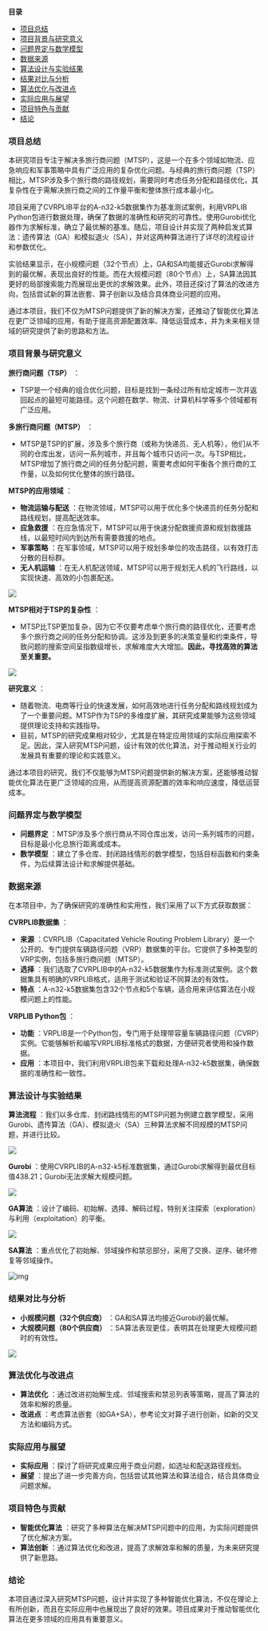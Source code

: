 **目录**
- [项目总结](#项目总结)
- [项目背景与研究意义](#项目背景与研究意义)
- [问题界定与数学模型](#问题界定与数学模型)
- [数据来源](#数据来源)
- [算法设计与实验结果](#算法设计与实验结果)
- [结果对比与分析](#结果对比与分析)
- [算法优化与改进点](#算法优化与改进点)
- [实际应用与展望](#实际应用与展望)
- [项目特色与贡献](#项目特色与贡献)
- [结论](#结论)

### 项目总结

本研究项目专注于解决多旅行商问题（MTSP），这是一个在多个领域如物流、应急响应和军事策略中具有广泛应用的复杂优化问题。与经典的旅行商问题（TSP）相比，MTSP涉及多个旅行商的路径规划，需要同时考虑任务分配和路径优化，其复杂性在于需解决旅行商之间的工作量平衡和整体旅行成本最小化。

项目采用了CVRPLIB平台的A-n32-k5数据集作为基准测试案例，利用VRPLIB Python包进行数据处理，确保了数据的准确性和研究的可靠性。使用Gurobi优化器作为求解标准，确立了最优解的基准。随后，项目设计并实现了两种启发式算法：遗传算法（GA）和模拟退火（SA），并对这两种算法进行了详尽的流程设计和参数优化。

实验结果显示，在小规模问题（32个节点）上，GA和SA均能接近Gurobi求解得到的最优解，表现出良好的性能。而在大规模问题（80个节点）上，SA算法因其更好的局部搜索能力而展现出更优的求解效果。此外，项目还探讨了算法的改进方向，包括尝试新的算法嵌套、算子创新以及结合具体商业问题的应用。

通过本项目，我们不仅为MTSP问题提供了新的解决方案，还推动了智能优化算法在更广泛领域的应用，有助于提高资源配置效率、降低运营成本，并为未来相关领域的研究提供了新的思路和方法。

### 项目背景与研究意义

 **旅行商问题（TSP）** ：

* TSP是一个经典的组合优化问题，目标是找到一条经过所有给定城市一次并返回起点的最短可能路径。这个问题在数学、物流、计算机科学等多个领域都有广泛应用。

 **多旅行商问题（MTSP）** ：

* MTSP是TSP的扩展，涉及多个旅行商（或称为快递员、无人机等），他们从不同的仓库出发，访问一系列城市，并且每个城市只访问一次。与TSP相比，MTSP增加了旅行商之间的任务分配问题，需要考虑如何平衡各个旅行商的工作量，以及如何优化整体的旅行路径。

**MTSP的应用领域** ：

* **物流运输与配送** ：在物流领域，MTSP可以用于优化多个快递员的任务分配和路线规划，提高配送效率。
* **应急救援** ：在应急情况下，MTSP可以用于快速分配救援资源和规划救援路线，以最短时间内到达所有需要救援的地点。
* **军事策略** ：在军事领域，MTSP可以用于规划多单位的攻击路径，以有效打击分散的目标群。
* **无人机运输** ：在无人机配送领域，MTSP可以用于规划无人机的飞行路线，以实现快速、高效的小包裹配送。

![](https://ck-obsidian.oss-cn-hangzhou.aliyuncs.com/20240821091003.png)

**MTSP相对于TSP的复杂性** ：

* MTSP比TSP更加复杂，因为它不仅要考虑单个旅行商的路径优化，还要考虑多个旅行商之间的任务分配和协调。这涉及到更多的决策变量和约束条件，导致问题的搜索空间呈指数级增长，求解难度大大增加。**因此，寻找高效的算法至关重要。**

![](https://ck-obsidian.oss-cn-hangzhou.aliyuncs.com/20240821091931.png)

 **研究意义** ：

* 随着物流、电商等行业的快速发展，如何高效地进行任务分配和路线规划成为了一个重要问题。MTSP作为TSP的多维度扩展，其研究成果能够为这些领域提供理论支持和实践指导。
* 目前，MTSP的研究成果相对较少，尤其是在特定应用领域的实际应用探索不足。因此，深入研究MTSP问题，设计有效的优化算法，对于推动相关行业的发展具有重要的理论和实践意义。

通过本项目的研究，我们不仅能够为MTSP问题提供新的解决方案，还能够推动智能优化算法在更广泛领域的应用，从而提高资源配置的效率和响应速度，降低运营成本。

### 问题界定与数学模型

* **问题界定** ：MTSP涉及多个旅行商从不同仓库出发，访问一系列城市的问题，目标是最小化总旅行距离或成本。
* **数学模型** ：建立了多仓库、封闭路线情形的数学模型，包括目标函数和约束条件，为后续算法设计和求解提供基础。

### 数据来源

在本项目中，为了确保研究的准确性和实用性，我们采用了以下方式获取数据：

 **CVRPLIB数据集** ：

* **来源** ：CVRPLIB（Capacitated Vehicle Routing Problem Library）是一个公开的、专门提供车辆路径问题（VRP）数据集的平台。它提供了多种类型的VRP实例，包括多旅行商问题（MTSP）。
* **选择** ：我们选取了CVRPLIB中的A-n32-k5数据集作为标准测试案例。这个数据集具有明确的VRPLIB格式，适用于测试和验证不同算法的有效性。
* **特点** ：A-n32-k5数据集包含32个节点和5个车辆，适合用来评估算法在小规模问题上的性能。

 **VRPLIB Python包** ：

* **功能** ：VRPLIB是一个Python包，专门用于处理带容量车辆路径问题（CVRP）实例。它能够解析和编写VRPLIB标准格式的数据，方便研究者使用和操作数据。
* **应用** ：本项目中，我们利用VRPLIB包来下载和处理A-n32-k5数据集，确保数据的准确性和一致性。

### 算法设计与实验结果

**算法流程** ：我们以多仓库、封闭路线情形的MTSP问题为例建立数学模型，采用Gurobi、遗传算法（GA）、模拟退火（SA）三种算法求解不同规模的MTSP问题，并进行比较。

![](https://ck-obsidian.oss-cn-hangzhou.aliyuncs.com/20240821091856.png)

**Gurobi** ：使用CVRPLIB的A-n32-k5标准数据集，通过Gurobi求解得到最优目标值438.21；Gurobi无法求解大规模问题。

![](https://ck-obsidian.oss-cn-hangzhou.aliyuncs.com/20240821091733.png)

**GA算法** ：设计了编码、初始解、选择、解码过程，特别关注探索（exploration）与利用（exploitation）的平衡。

![](https://ck-obsidian.oss-cn-hangzhou.aliyuncs.com/20240821091706.png)

**SA算法** ：重点优化了初始解、邻域操作和禁忌部分，采用了交换、逆序、破坏修复等邻域操作。

![img](https://ck-obsidian.oss-cn-hangzhou.aliyuncs.com/20240821091615.png)

### 结果对比与分析

* **小规模问题（32个供应商）** ：GA和SA算法均接近Gurobi的最优解。
* **大规模问题（80个供应商）** ：SA算法表现更佳，表明其在处理更大规模问题时的有效性。

![](https://ck-obsidian.oss-cn-hangzhou.aliyuncs.com/20240821091754.png)

### 算法优化与改进点

* **算法优化** ：通过改进初始解生成、邻域搜索和禁忌列表等策略，提高了算法的效率和解的质量。
* **改进点** ：考虑算法嵌套（如GA+SA），参考论文对算子进行创新，如新的交叉方法和编码方式。

### 实际应用与展望

* **实际应用** ：探讨了将研究成果应用于商业问题，如选址和配送路径规划。
* **展望** ：提出了进一步完善方向，包括尝试其他算法和算法组合，结合具体商业问题求解。

### 项目特色与贡献

* **智能优化算法** ：研究了多种算法在解决MTSP问题中的应用，为实际问题提供了优化解决方案。
* **算法创新** ：通过算法优化和改进，提高了求解效率和解的质量，为未来研究提供了新思路。

### 结论

本项目通过深入研究MTSP问题，设计并实现了多种智能优化算法，不仅在理论上有所创新，而且在实际应用中也展现出了良好的效果。项目成果对于推动智能优化算法在更多领域的应用具有重要意义。
